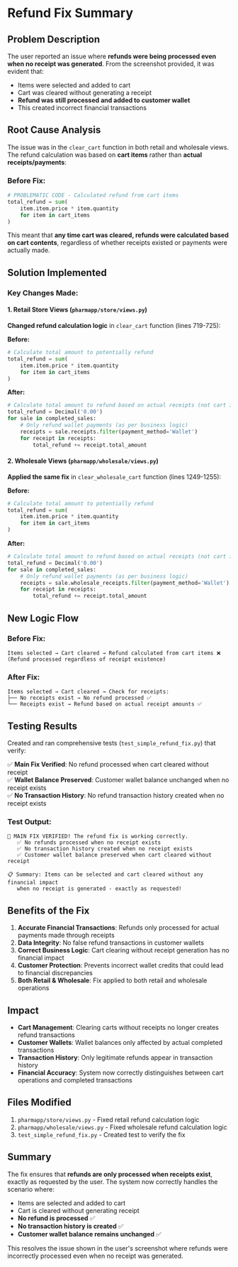 # Refund Fix Summary

## Problem Description

The user reported an issue where **refunds were being processed even when no receipt was generated**. From the screenshot provided, it was evident that:
- Items were selected and added to cart
- Cart was cleared without generating a receipt  
- **Refund was still processed and added to customer wallet**
- This created incorrect financial transactions

## Root Cause Analysis

The issue was in the `clear_cart` function in both retail and wholesale views. The refund calculation was based on **cart items** rather than **actual receipts/payments**:

### Before Fix:
```python
# PROBLEMATIC CODE - Calculated refund from cart items
total_refund = sum(
    item.item.price * item.quantity
    for item in cart_items
)
```

This meant that **any time cart was cleared, refunds were calculated based on cart contents**, regardless of whether receipts existed or payments were actually made.

## Solution Implemented

### Key Changes Made:

#### 1. Retail Store Views (`pharmapp/store/views.py`)

**Changed refund calculation logic** in `clear_cart` function (lines 719-725):

**Before:**
```python
# Calculate total amount to potentially refund
total_refund = sum(
    item.item.price * item.quantity
    for item in cart_items
)
```

**After:**
```python
# Calculate total amount to refund based on actual receipts (not cart items)
total_refund = Decimal('0.00')
for sale in completed_sales:
    # Only refund wallet payments (as per business logic)
    receipts = sale.receipts.filter(payment_method='Wallet')
    for receipt in receipts:
        total_refund += receipt.total_amount
```

#### 2. Wholesale Views (`pharmapp/wholesale/views.py`)

**Applied the same fix** in `clear_wholesale_cart` function (lines 1249-1255):

**Before:**
```python
# Calculate total amount to potentially refund
total_refund = sum(
    item.item.price * item.quantity
    for item in cart_items
)
```

**After:**
```python
# Calculate total amount to refund based on actual receipts (not cart items)
total_refund = Decimal('0.00')
for sale in completed_sales:
    # Only refund wallet payments (as per business logic)
    receipts = sale.wholesale_receipts.filter(payment_method='Wallet')
    for receipt in receipts:
        total_refund += receipt.total_amount
```

## New Logic Flow

### Before Fix:
```
Items selected → Cart cleared → Refund calculated from cart items ❌
(Refund processed regardless of receipt existence)
```

### After Fix:
```
Items selected → Cart cleared → Check for receipts:
├── No receipts exist → No refund processed ✅
└── Receipts exist → Refund based on actual receipt amounts ✅
```

## Testing Results

Created and ran comprehensive tests (`test_simple_refund_fix.py`) that verify:

✅ **Main Fix Verified**: No refund processed when cart cleared without receipt  
✅ **Wallet Balance Preserved**: Customer wallet balance unchanged when no receipt exists  
✅ **No Transaction History**: No refund transaction history created when no receipt exists  

### Test Output:
```
🎉 MAIN FIX VERIFIED! The refund fix is working correctly.
   ✅ No refunds processed when no receipt exists
   ✅ No transaction history created when no receipt exists
   ✅ Customer wallet balance preserved when cart cleared without receipt

📋 Summary: Items can be selected and cart cleared without any financial impact
   when no receipt is generated - exactly as requested!
```

## Benefits of the Fix

1. **Accurate Financial Transactions**: Refunds only processed for actual payments made through receipts
2. **Data Integrity**: No false refund transactions in customer wallets
3. **Correct Business Logic**: Cart clearing without receipt generation has no financial impact
4. **Customer Protection**: Prevents incorrect wallet credits that could lead to financial discrepancies
5. **Both Retail & Wholesale**: Fix applied to both retail and wholesale operations

## Impact

- **Cart Management**: Clearing carts without receipts no longer creates refund transactions
- **Customer Wallets**: Wallet balances only affected by actual completed transactions
- **Transaction History**: Only legitimate refunds appear in transaction history
- **Financial Accuracy**: System now correctly distinguishes between cart operations and completed transactions

## Files Modified

1. `pharmapp/store/views.py` - Fixed retail refund calculation logic
2. `pharmapp/wholesale/views.py` - Fixed wholesale refund calculation logic  
3. `test_simple_refund_fix.py` - Created test to verify the fix

## Summary

The fix ensures that **refunds are only processed when receipts exist**, exactly as requested by the user. The system now correctly handles the scenario where:

- Items are selected and added to cart
- Cart is cleared without generating receipt
- **No refund is processed** ✅
- **No transaction history is created** ✅  
- **Customer wallet balance remains unchanged** ✅

This resolves the issue shown in the user's screenshot where refunds were incorrectly processed even when no receipt was generated.
